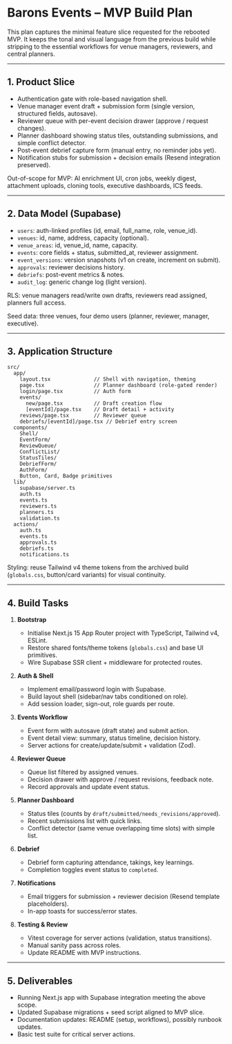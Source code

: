 # Barons Events – MVP Build Plan

This plan captures the minimal feature slice requested for the rebooted MVP. It keeps the tonal and visual language from the previous build while stripping to the essential workflows for venue managers, reviewers, and central planners.

---

## 1. Product Slice
- Authentication gate with role-based navigation shell.
- Venue manager event draft + submission form (single version, structured fields, autosave).
- Reviewer queue with per-event decision drawer (approve / request changes).
- Planner dashboard showing status tiles, outstanding submissions, and simple conflict detector.
- Post-event debrief capture form (manual entry, no reminder jobs yet).
- Notification stubs for submission + decision emails (Resend integration preserved).

Out-of-scope for MVP: AI enrichment UI, cron jobs, weekly digest, attachment uploads, cloning tools, executive dashboards, ICS feeds.

---

## 2. Data Model (Supabase)
- `users`: auth-linked profiles (id, email, full_name, role, venue_id).
- `venues`: id, name, address, capacity (optional).
- `venue_areas`: id, venue_id, name, capacity.
- `events`: core fields + status, submitted_at, reviewer assignment.
- `event_versions`: version snapshots (v1 on create, increment on submit).
- `approvals`: reviewer decisions history.
- `debriefs`: post-event metrics & notes.
- `audit_log`: generic change log (light version).

RLS: venue managers read/write own drafts, reviewers read assigned, planners full access.

Seed data: three venues, four demo users (planner, reviewer, manager, executive).

---

## 3. Application Structure
```
src/
  app/
    layout.tsx              // Shell with navigation, theming
    page.tsx                // Planner dashboard (role-gated render)
    login/page.tsx          // Auth form
    events/
      new/page.tsx          // Draft creation flow
      [eventId]/page.tsx    // Draft detail + activity
    reviews/page.tsx        // Reviewer queue
    debriefs/[eventId]/page.tsx // Debrief entry screen
  components/
    Shell/
    EventForm/
    ReviewQueue/
    ConflictList/
    StatusTiles/
    DebriefForm/
    AuthForm/
    Button, Card, Badge primitives
  lib/
    supabase/server.ts
    auth.ts
    events.ts
    reviewers.ts
    planners.ts
    validation.ts
  actions/
    auth.ts
    events.ts
    approvals.ts
    debriefs.ts
    notifications.ts
```

Styling: reuse Tailwind v4 theme tokens from the archived build (`globals.css`, button/card variants) for visual continuity.

---

## 4. Build Tasks
1. **Bootstrap**
   - Initialise Next.js 15 App Router project with TypeScript, Tailwind v4, ESLint.
   - Restore shared fonts/theme tokens (`globals.css`) and base UI primitives.
   - Wire Supabase SSR client + middleware for protected routes.

2. **Auth & Shell**
   - Implement email/password login with Supabase.
   - Build layout shell (sidebar/nav tabs conditioned on role).
   - Add session loader, sign-out, role guards per route.

3. **Events Workflow**
   - Event form with autosave (draft state) and submit action.
   - Event detail view: summary, status timeline, decision history.
   - Server actions for create/update/submit + validation (Zod).

4. **Reviewer Queue**
   - Queue list filtered by assigned venues.
   - Decision drawer with approve / request revisions, feedback note.
   - Record approvals and update event status.

5. **Planner Dashboard**
   - Status tiles (counts by `draft/submitted/needs_revisions/approved`).
   - Recent submissions list with quick links.
   - Conflict detector (same venue overlapping time slots) with simple list.

6. **Debrief**
   - Debrief form capturing attendance, takings, key learnings.
   - Completion toggles event status to `completed`.

7. **Notifications**
   - Email triggers for submission + reviewer decision (Resend template placeholders).
   - In-app toasts for success/error states.

8. **Testing & Review**
   - Vitest coverage for server actions (validation, status transitions).
   - Manual sanity pass across roles.
   - Update README with MVP instructions.

---

## 5. Deliverables
- Running Next.js app with Supabase integration meeting the above scope.
- Updated Supabase migrations + seed script aligned to MVP slice.
- Documentation updates: README (setup, workflows), possibly runbook updates.
- Basic test suite for critical server actions.
